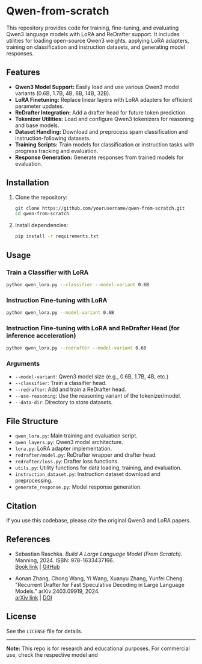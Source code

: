 # Qwen-from-scratch

This repository provides code for training, fine-tuning, and evaluating Qwen3 language models with LoRA and ReDrafter support. It includes utilities for loading open-source Qwen3 weights, applying LoRA adapters, training on classification and instruction datasets, and generating model responses.

## Features

- **Qwen3 Model Support:** Easily load and use various Qwen3 model variants (0.6B, 1.7B, 4B, 8B, 14B, 32B).
- **LoRA Finetuning:** Replace linear layers with LoRA adapters for efficient parameter updates.
- **ReDrafter Integration:** Add a drafter head for future token prediction.
- **Tokenizer Utilities:** Load and configure Qwen3 tokenizers for reasoning and base models.
- **Dataset Handling:** Download and preprocess spam classification and instruction-following datasets.
- **Training Scripts:** Train models for classification or instruction tasks with progress tracking and evaluation.
- **Response Generation:** Generate responses from trained models for evaluation.

## Installation

1. Clone the repository:
    ```bash
    git clone https://github.com/yourusername/qwen-from-scratch.git
    cd qwen-from-scratch
    ```

2. Install dependencies:
    ```bash
    pip install -r requirements.txt
    ```

## Usage

### Train a Classifier with LoRA

```bash
python qwen_lora.py --classifier --model-variant 0.6B
```

### Instruction Fine-tuning with LoRA

```bash
python qwen_lora.py --model-variant 0.6B
```

### Instruction Fine-tuning with LoRA and ReDrafter Head (for inference acceleration)

```bash
python qwen_lora.py --redrafter --model-variant 0.6B
```


### Arguments

- `--model-variant`: Qwen3 model size (e.g., 0.6B, 1.7B, 4B, etc.)
- `--classifier`: Train a classifier head.
- `--redrafter`: Add and train a ReDrafter head.
- `--use-reasoning`: Use the reasoning variant of the tokenizer/model.
- `--data-dir`: Directory to store datasets.

## File Structure

- `qwen_lora.py`: Main training and evaluation script.
- `qwen_layers.py`: Qwen3 model architecture.
- `lora.py`: LoRA adapter implementation.
- `redrafter/model.py`: ReDrafter wrapper and drafter head.
- `redrafter/loss.py`: Drafter loss functions.
- `utils.py`: Utility functions for data loading, training, and evaluation.
- `instruction_dataset.py`: Instruction dataset download and preprocessing.
- `generate_response.py`: Model response generation.

## Citation

If you use this codebase, please cite the original Qwen3 and LoRA papers.

## References

- Sebastian Raschka. *Build A Large Language Model (From Scratch)*. Manning, 2024. ISBN: 978-1633437166.  
  [Book link](https://www.manning.com/books/build-a-large-language-model-from-scratch) | [GitHub](https://github.com/rasbt/LLMs-from-scratch)

- Aonan Zhang, Chong Wang, Yi Wang, Xuanyu Zhang, Yunfei Cheng.  
  "Recurrent Drafter for Fast Speculative Decoding in Large Language Models." arXiv:2403.09919, 2024.  
  [arXiv link](https://arxiv.org/abs/2403.09919) | [DOI](https://doi.org/10.48550/arXiv.2403.09919)

## License

See the `LICENSE` file for details.

---

**Note:** This repo is for research and educational purposes. For commercial use, check the respective model and